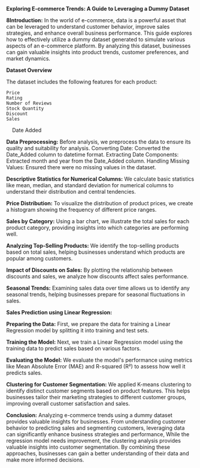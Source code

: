 **Exploring E-commerce Trends: A Guide to Leveraging a Dummy Dataset**

**8Introduction:**
In the world of e-commerce, data is a powerful asset that can be leveraged to understand customer behavior, improve sales strategies, and enhance overall business performance. This guide explores how to effectively utilize a dummy dataset generated to simulate various aspects of an e-commerce platform. By analyzing this dataset, businesses can gain valuable insights into product trends, customer preferences, and market dynamics.

**Dataset Overview**

The dataset includes the following features for each product:

    Price
    Rating
    Number of Reviews
    Stock Quantity
    Discount
    Sales
    Date Added

**Data Preprocessing:**
Before analysis, we preprocess the data to ensure its quality and suitability for analysis.
Converting Date: Converted the Date_Added column to datetime format.
    Extracting Date Components: Extracted month and year from the Date_Added column.
    Handling Missing Values: Ensured there were no missing values in the dataset.

**Descriptive Statistics for Numerical Columns:**
We calculate basic statistics like mean, median, and standard deviation for numerical columns to understand their distribution and central tendencies.

**Price Distribution:**
To visualize the distribution of product prices, we create a histogram showing the frequency of different price ranges.

**Sales by Category:**
Using a bar chart, we illustrate the total sales for each product category, providing insights into which categories are performing well.

**Analyzing Top-Selling Products:**
We identify the top-selling products based on total sales, helping businesses understand which products are popular among customers.

**Impact of Discounts on Sales:**
By plotting the relationship between discounts and sales, we analyze how discounts affect sales performance.

**Seasonal Trends:**
Examining sales data over time allows us to identify any seasonal trends, helping businesses prepare for seasonal fluctuations in sales.

**Sales Prediction using Linear Regression:**

**Preparing the Data:**
First, we prepare the data for training a Linear Regression model by splitting it into training and test sets.

**Training the Model:**
Next, we train a Linear Regression model using the training data to predict sales based on various factors.

**Evaluating the Model:**
We evaluate the model's performance using metrics like Mean Absolute Error (MAE) and R-squared (R²) to assess how well it predicts sales.

**Clustering for Customer Segmentation:**
We applied K-means clustering to identify distinct customer segments based on product features. This helps businesses tailor their marketing strategies to different customer groups, improving overall customer satisfaction and sales.

**Conclusion:**
Analyzing e-commerce trends using a dummy dataset provides valuable insights for businesses. From understanding customer behavior to predicting sales and segmenting customers, leveraging data can significantly enhance business strategies and performance, While the regression model needs improvement, the clustering analysis provides valuable insights into customer segmentation. By combining these approaches, businesses can gain a better understanding of their data and make more informed decisions.
